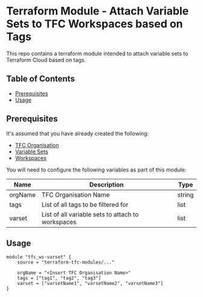 # Terraform Module - Attach Variable Sets to TFC Workspaces based on Tags

This repo contains a terraform module intended to attach variable sets to Terraform Cloud based on tags.

## Table of Contents

- [Prerequisites](#prerequisites)
- [Usage](#usage)

## Prerequisites

It's assumed that you have already created the following:

- [TFC Organisation](https://developer.hashicorp.com/terraform/cloud-docs/users-teams-organizations/organizations)
- [Variable Sets](https://developer.hashicorp.com/terraform/cloud-docs/workspaces/variables/managing-variables#variable-sets)
- [Workspaces](https://developer.hashicorp.com/terraform/cloud-docs/workspaces)

You will need to configure the following variables as part of this module:

| Name    | Description                                       | Type   |
| ------- | ------------------------------------------------- | ------ |
| orgName | TFC Organisation Name                             | string |
| tags    | List of all tags to be filtered for               | list   |
| varset  | List of all variable sets to attach to workspaces | list   |

## Usage

```hcl
module "tfc_ws-varset" {
    source = "terraform-tfc-modules/..."

    orgName = "<Insert TFC Organisation Name>"
    tags = ["tag1", "tag2", "tag3"]
    varset = ["varsetName1", "varsetName2", "varsetName3"]
}
```
